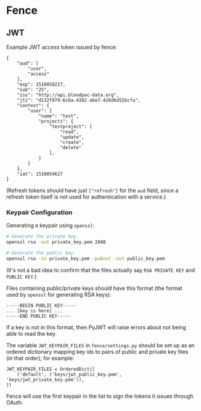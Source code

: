 # Fence

## JWT

Example JWT access token issued by fence:
```
{
    "aud": [
        "user",
        "access"
    ],
    "exp": 1510858227,
    "sub": "25",
    "iss": "http://api.bloodpac-data.org",
    "jti": "d132f979-6cba-4382-abe7-426d6d52bcfa",
    "context": {
        "user": {
            "name": "test",
            "projects": {
                "testproject": [
                    "read",
                    "update",
                    "create",
                    "delete"
                ],
            }
        }
    },
    "iat": 1510854627
}
```
(Refresh tokens should have just `["refresh"]` for the `aud` field, since a
 refresh token itself is not used for authentication with a service.)

### Keypair Configuration

Generating a keypair using `openssl`:
```bash
# Generate the private key.
openssl rsa -out private_key.pem 2048

# Generate the public key.
openssl rsa -in private_key.pem -pubout -out public_key.pem
```
(It's not a bad idea to confirm that the files actually say `RSA PRIVATE KEY`
and `PUBLIC KEY`.)

Files containing public/private keys should have this format (the format used
by `openssl` for generating RSA keys):
```
-----BEGIN PUBLIC KEY-----
... [key is here] ...
-----END PUBLIC KEY-----
```
If a key is not in this format, then PyJWT will raise errors about not being
able to read the key.

The variable `JWT_KEYPAIR_FILES` in `fence/settings.py` should be set up as an
ordered dictionary mapping key ids to pairs of public and private key files (in
that order); for example:
```
JWT_KEYPAIR_FILES = OrderedDict([
    ('default', ('keys/jwt_public_key.pem', 'keys/jwt_private_key.pem')),
])
```
Fence will use the first keypair in the list to sign the tokens it issues
through OAuth.
